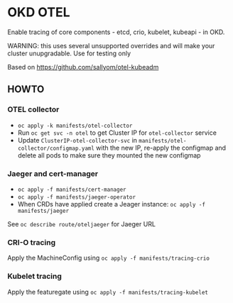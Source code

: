 # OKD OTEL

Enable tracing of core components - etcd, crio, kubelet, kubeapi - in OKD.

WARNING: this uses several unsupported overrides and will make your cluster unupgradable. Use for testing only

Based on https://github.com/sallyom/otel-kubeadm

## HOWTO

### OTEL collector
* `oc apply -k manifests/otel-collector`
* Run `oc get svc -n otel` to get Cluster IP for `otel-collector` service
* Update `ClusterIP-otel-collector-svc` in `manifests/otel-collector/configmap.yaml` with the new IP, re-apply the configmap and delete all pods to make sure they mounted the new configmap

### Jaeger and cert-manager

* `oc apply -f manifests/cert-manager`
* `oc apply -f manifests/jaeger-operator`
* When CRDs have applied create a Jeager instance: `oc apply -f manifests/jaeger`

See `oc describe route/oteljaeger` for Jaeger URL

### CRI-O tracing

Apply the MachineConfig using `oc apply -f manifests/tracing-crio`

### Kubelet tracing

Apply the featuregate using `oc apply -f manifests/tracing-kubelet`
